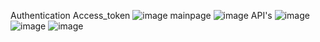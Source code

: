 Authentication Access_token
![image](https://github.com/user-attachments/assets/1c2a076e-de5a-49aa-9416-788dd4af4d13)
mainpage
![image](https://github.com/user-attachments/assets/a63393e0-9c5b-4d2e-a297-3890714d6c41)
API's
![image](https://github.com/user-attachments/assets/a8b372a3-f856-437c-a5c0-b4cc33d6f239)
![image](https://github.com/user-attachments/assets/fc6d7d48-3f34-4f55-8dd7-e8a13e26b0f6)
![image](https://github.com/user-attachments/assets/929aab3c-4471-4f3d-83fe-5f3df50169bb)


